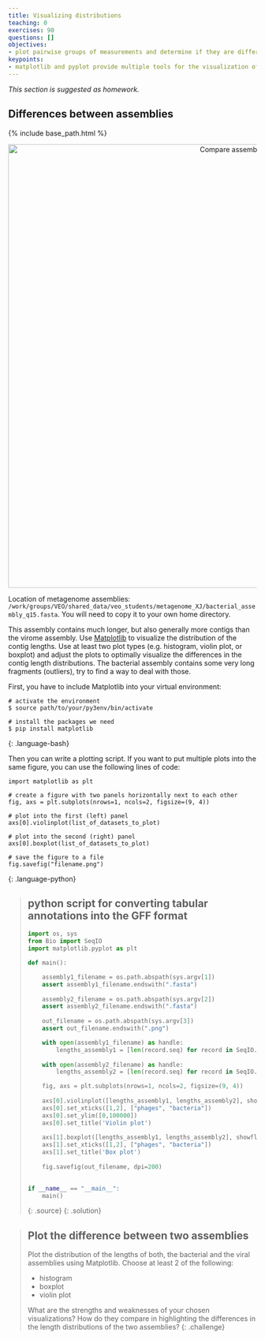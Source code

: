 ```yaml
---
title: Visualizing distributions
teaching: 0
exercises: 90
questions: []
objectives:
- plot pairwise groups of measurements and determine if they are different
keypoints:
- matplotlib and pyplot provide multiple tools for the visualization of data points
---
```


_This section is suggested as homework._

## Differences between assemblies

{% include base_path.html %}
<p align="center">
    <a href="{{ site.carpentries_site }}"><img src="{{ relative_root_path }}/assets/img/violin_vs_boxplot.png" alt="Compare assemblies" width="900" /></a>
</p>

Location of metagenome assemblies: ```/work/groups/VEO/shared_data/veo_students/metagenome_XJ/bacterial_assembly_q15.fasta```. You will need to copy it to your own home directory.

This assembly contains much longer, but also generally more contigs than the virome assembly. Use [Matplotlib](https://matplotlib.org/stable/plot_types/index.html) to visualize the distribution of the contig lengths. Use at least two plot types (e.g. histogram, violin plot, or boxplot) and adjust the plots to optimally visualize the differences in the contig length distributions. The bacterial assembly contains some very long fragments (outliers), try to find a way to deal with those.

First, you have to include Matplotlib into your virtual environment:

~~~
# activate the environment
$ source path/to/your/py3env/bin/activate

# install the packages we need
$ pip install matplotlib
~~~
{: .language-bash}

Then you can write a plotting script. If you want to put multiple plots into the same figure, you can use the following lines of code:

~~~
import matplotlib as plt

# create a figure with two panels horizontally next to each other
fig, axs = plt.subplots(nrows=1, ncols=2, figsize=(9, 4))

# plot into the first (left) panel
axs[0].violinplot(list_of_datasets_to_plot)

# plot into the second (right) panel
axs[0].boxplot(list_of_datasets_to_plot)

# save the figure to a file
fig.savefig("filename.png")
~~~
{: .language-python}

> ## python script for converting tabular annotations into the GFF format
> ```python
> import os, sys
> from Bio import SeqIO
> import matplotlib.pyplot as plt
> 
> def main():
> 
>     assembly1_filename = os.path.abspath(sys.argv[1])
>     assert assembly1_filename.endswith(".fasta")
>     
>     assembly2_filename = os.path.abspath(sys.argv[2])
>     assert assembly2_filename.endswith(".fasta")
>     
>     out_filename = os.path.abspath(sys.argv[3])
>     assert out_filename.endswith(".png")
> 
>     with open(assembly1_filename) as handle:
>         lengths_assembly1 = [len(record.seq) for record in SeqIO.parse(handle, "fasta")]
>         
>     with open(assembly2_filename) as handle:
>         lengths_assembly2 = [len(record.seq) for record in SeqIO.parse(handle, "fasta")]
> 
>     fig, axs = plt.subplots(nrows=1, ncols=2, figsize=(9, 4))
>     
>     axs[0].violinplot([lengths_assembly1, lengths_assembly2], showextrema=False)
>     axs[0].set_xticks([1,2], ["phages", "bacteria"])
>     axs[0].set_ylim([0,100000])
>     axs[0].set_title('Violin plot')
>     
>     axs[1].boxplot([lengths_assembly1, lengths_assembly2], showfliers=False)
>     axs[1].set_xticks([1,2], ["phages", "bacteria"])
>     axs[1].set_title('Box plot')
>     
>     fig.savefig(out_filename, dpi=200)
>     
> 
> if __name__ == "__main__":
>     main()
>```
> {: .source}
{: .solution}

> ## Plot the difference between two assemblies
> 
> Plot the distribution of the lengths of both, the bacterial and the viral assemblies using Matplotlib. Choose at least 2 of the following:
> - histogram
> - boxplot
> - violin plot
> 
> What are the strengths and weaknesses of your chosen visualizations? How do they compare in highlighting the differences in the length distributions of the two assemblies?
{: .challenge}
